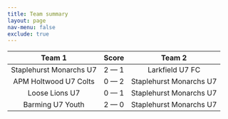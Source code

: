 ```yaml
---
title: Team summary
layout: page
nav-menu: false
exclude: true
---
```




|         Team 1          |    Score    |         Team 2          |
|:-----------------------:|:-----------:|:-----------------------:|
| Staplehurst Monarchs U7 | 2 &mdash; 1 |     Larkfield U7 FC     |
|  APM Holtwood U7 Colts  | 0 &mdash; 2 | Staplehurst Monarchs U7 |
|     Loose Lions U7      | 0 &mdash; 1 | Staplehurst Monarchs U7 |
|    Barming U7 Youth     | 2 &mdash; 0 | Staplehurst Monarchs U7 |

 <br /><br /><br />